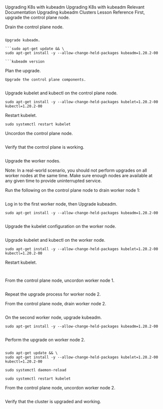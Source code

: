 Upgrading K8s with kubeadm
Upgrading K8s with kubeadm
Relevant Documentation
Upgrading kubeadm Clusters
Lesson Reference
First, upgrade the control plane node.

Drain the control plane node.

```kubectl drain <control plane node name> --ignore-daemonsets

Upgrade kubeadm.

```sudo apt-get update && \
sudo apt-get install -y --allow-change-held-packages kubeadm=1.20.2-00

```kubeadm version
```
Plan the upgrade.

```sudo kubeadm upgrade plan v1.20.2
Upgrade the control plane components.
```
```sudo kubeadm upgrade apply v1.20.2
```
Upgrade kubelet and kubectl on the control plane node.

```sudo apt-get update && \
sudo apt-get install -y --allow-change-held-packages kubelet=1.20.2-00 kubectl=1.20.2-00
```
Restart kubelet.

```sudo systemctl daemon-reload
sudo systemctl restart kubelet
```
Uncordon the control plane node.

```kubectl uncordon <control plane node name>
```
Verify that the control plane is working.

```kubectl get nodes
```
Upgrade the worker nodes.

Note: In a real-world scenario, you should not perform upgrades on all worker nodes at the same time. Make sure enough nodes are available at any given time to provide uninterrupted service.

Run the following on the control plane node to drain worker node 1:

```kubectl drain <worker 1 node name> --ignore-daemonsets --force
```
Log in to the first worker node, then Upgrade kubeadm.

```sudo apt-get update && \
sudo apt-get install -y --allow-change-held-packages kubeadm=1.20.2-00
```

```kubeadm version
```
Upgrade the kubelet configuration on the worker node.

```sudo kubeadm upgrade node
```
Upgrade kubelet and kubectl on the worker node.

```sudo apt-get update && \
sudo apt-get install -y --allow-change-held-packages kubelet=1.20.2-00 kubectl=1.20.2-00
```
Restart kubelet.

```sudo systemctl daemon-reload
```

```sudo systemctl restart kubelet
```
From the control plane node, uncordon worker node 1.

```kubectl uncordon <worker 1 node name>
```
Repeat the upgrade process for worker node 2.

From the control plane node, drain worker node 2.

```kubectl drain <worker 2 node name> --ignore-daemonsets --force
```
On the second worker node, upgrade kubeadm.

```sudo apt-get update && \
sudo apt-get install -y --allow-change-held-packages kubeadm=1.20.2-00
```
```kubeadm version
```
Perform the upgrade on worker node 2.

```sudo kubeadm upgrade node

sudo apt-get update && \
sudo apt-get install -y --allow-change-held-packages kubelet=1.20.2-00 kubectl=1.20.2-00

sudo systemctl daemon-reload

sudo systemctl restart kubelet
```
From the control plane node, uncordon worker node 2.

```kubectl uncordon <worker 2 node name>
```
Verify that the cluster is upgraded and working.

```kubectl get nodes
```